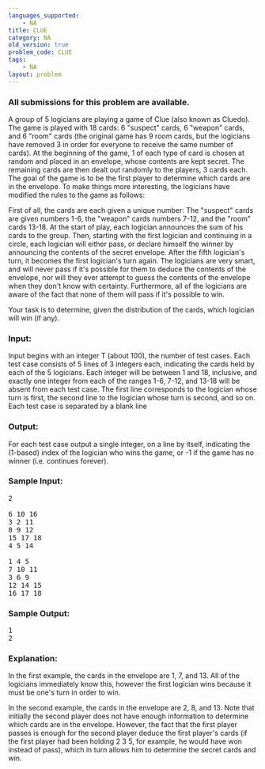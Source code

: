 ```yaml
---
languages_supported:
    - NA
title: CLUE
category: NA
old_version: true
problem_code: CLUE
tags:
    - NA
layout: problem
---
```

###  All submissions for this problem are available. 

A group of 5 logicians are playing a game of Clue (also known as Cluedo). The game is played with 18 cards: 6 "suspect" cards, 6 "weapon" cards, and 6 "room" cards (the original game has 9 room cards, but the logicians have removed 3 in order for everyone to receive the same number of cards). At the beginning of the game, 1 of each type of card is chosen at random and placed in an envelope, whose contents are kept secret. The remaining cards are then dealt out randomly to the players, 3 cards each. The goal of the game is to be the first player to determine which cards are in the envelope. To make things more interesting, the logicians have modified the rules to the game as follows:

First of all, the cards are each given a unique number: The "suspect" cards are given numbers 1-6, the "weapon" cards numbers 7-12, and the "room" cards 13-18. At the start of play, each logician announces the sum of his cards to the group. Then, starting with the first logician and continuing in a circle, each logician will either pass, or declare himself the winner by announcing the contents of the secret envelope. After the fifth logician's turn, it becomes the first logician's turn again. The logicians are very smart, and will never pass if it's possible for them to deduce the contents of the envelope, nor will they ever attempt to guess the contents of the envelope when they don't know with certainty. Furthermore, all of the logicians are aware of the fact that none of them will pass if it's possible to win.

Your task is to determine, given the distribution of the cards, which logician will win (if any).

### Input:

Input begins with an integer T (about 100), the number of test cases. Each test case consists of 5 lines of 3 integers each, indicating the cards held by each of the 5 logicians. Each integer will be between 1 and 18, inclusive, and exactly one integer from each of the ranges 1-6, 7-12, and 13-18 will be absent from each test case. The first line corresponds to the logician whose turn is first, the second line to the logician whose turn is second, and so on. Each test case is separated by a blank line

### Output:

For each test case output a single integer, on a line by itself, indicating the (1-based) index of the logician who wins the game, or -1 if the game has no winner (i.e. continues forever).

### Sample Input:

<pre>2

6 10 16
3 2 11
8 9 12
15 17 18
4 5 14

1 4 5
7 10 11
3 6 9
12 14 15
16 17 18
</pre>
### Sample Output:

<pre>1
2
</pre>
### Explanation:

In the first example, the cards in the envelope are 1, 7, and 13. All of the logicians immediately know this, however the first logician wins because it must be one's turn in order to win.

In the second example, the cards in the envelope are 2, 8, and 13. Note that initially the second player does not have enough information to determine which cards are in the envelope. However, the fact that the first player passes is enough for the second player deduce the first player's cards (if the first player had been holding 2 3 5, for example, he would have won instead of pass), which in turn allows him to determine the secret cards and win.
